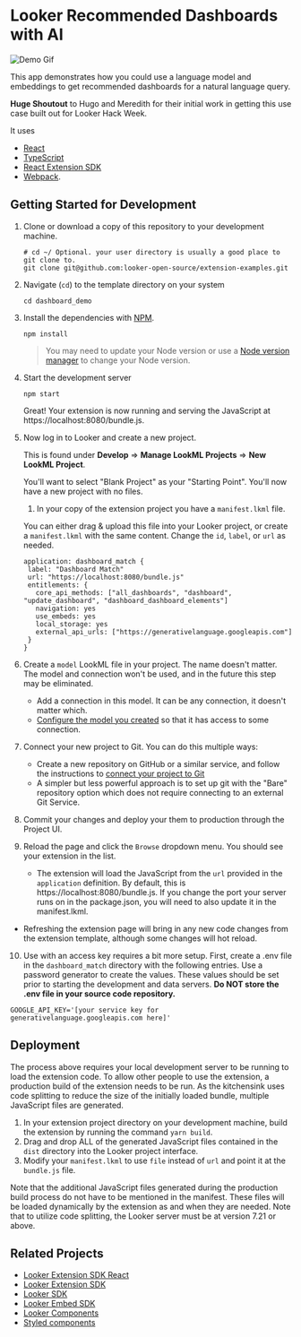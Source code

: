 # Looker Recommended Dashboards with AI

![Demo Gif](https://media.giphy.com/media/v1.Y2lkPTc5MGI3NjExYzd0OXZrbGtpeHI1c3lqdnFjMWR5aWl2bnN6N2RvMHV3cjVteW0yNyZlcD12MV9pbnRlcm5hbF9naWZfYnlfaWQmY3Q9Zw/pvlkm9h3AcGSY0DfjF/giphy.gif)

This app demonstrates how you could use a language model and embeddings to get recommended dashboards for a natural language query.

**Huge Shoutout** to Hugo and Meredith for their initial work in getting this use case built out for Looker Hack Week.

It uses

- [React](https://reactjs.org/)
- [TypeScript](https://www.typescriptlang.org/)
- [React Extension SDK](https://github.com/looker-open-source/sdk-codegen/tree/main/packages/extension-sdk-react)
- [Webpack](https://webpack.js.org/).

## Getting Started for Development

1. Clone or download a copy of this repository to your development machine.

   ```
   # cd ~/ Optional. your user directory is usually a good place to git clone to.
   git clone git@github.com:looker-open-source/extension-examples.git
   ```

2. Navigate (`cd`) to the template directory on your system

   ```
   cd dashboard_demo
   ```

3. Install the dependencies with [NPM](https://docs.npmjs.com/downloading-and-installing-node-js-and-npm).

   ```
   npm install
   ```

   > You may need to update your Node version or use a [Node version manager](https://github.com/nvm-sh/nvm) to change your Node version.

4. Start the development server

   ```
   npm start
   ```

   Great! Your extension is now running and serving the JavaScript at https://localhost:8080/bundle.js.

5. Now log in to Looker and create a new project.

   This is found under **Develop** => **Manage LookML Projects** => **New LookML Project**.

   You'll want to select "Blank Project" as your "Starting Point". You'll now have a new project with no files.

   1. In your copy of the extension project you have a `manifest.lkml` file.

   You can either drag & upload this file into your Looker project, or create a `manifest.lkml` with the same content. Change the `id`, `label`, or `url` as needed.

   ```
   application: dashboard_match {
    label: "Dashboard Match"
    url: "https://localhost:8080/bundle.js"
    entitlements: {
      core_api_methods: ["all_dashboards", "dashboard", "update_dashboard", "dashboard_dashboard_elements"]
      navigation: yes
      use_embeds: yes
      local_storage: yes
      external_api_urls: ["https://generativelanguage.googleapis.com"]
    }
   }
   ```

6. Create a `model` LookML file in your project. The name doesn't matter. The model and connection won't be used, and in the future this step may be eliminated.

   - Add a connection in this model. It can be any connection, it doesn't matter which.
   - [Configure the model you created](https://docs.looker.com/data-modeling/getting-started/create-projects#configuring_a_model) so that it has access to some connection.

7. Connect your new project to Git. You can do this multiple ways:

   - Create a new repository on GitHub or a similar service, and follow the instructions to [connect your project to Git](https://docs.looker.com/data-modeling/getting-started/setting-up-git-connection)
   - A simpler but less powerful approach is to set up git with the "Bare" repository option which does not require connecting to an external Git Service.

8. Commit your changes and deploy your them to production through the Project UI.

9. Reload the page and click the `Browse` dropdown menu. You should see your extension in the list.
   - The extension will load the JavaScript from the `url` provided in the `application` definition. By default, this is https://localhost:8080/bundle.js. If you change the port your server runs on in the package.json, you will need to also update it in the manifest.lkml.

- Refreshing the extension page will bring in any new code changes from the extension template, although some changes will hot reload.

10. Use with an access key requires a bit more setup. First, create a .env file in the `dashboard_match` directory with the following entries. Use a password generator to create the values. These values should be set prior to starting the development and data servers. **Do NOT store the .env file in your source code repository.**

```
GOOGLE_API_KEY='[your service key for generativelanguage.googleapis.com here]'
```

## Deployment

The process above requires your local development server to be running to load the extension code. To allow other people to use the extension, a production build of the extension needs to be run. As the kitchensink uses code splitting to reduce the size of the initially loaded bundle, multiple JavaScript files are generated.

1. In your extension project directory on your development machine, build the extension by running the command `yarn build`.
2. Drag and drop ALL of the generated JavaScript files contained in the `dist` directory into the Looker project interface.
3. Modify your `manifest.lkml` to use `file` instead of `url` and point it at the `bundle.js` file.

Note that the additional JavaScript files generated during the production build process do not have to be mentioned in the manifest. These files will be loaded dynamically by the extension as and when they are needed. Note that to utilize code splitting, the Looker server must be at version 7.21 or above.

## Related Projects

- [Looker Extension SDK React](https://github.com/looker-open-source/sdk-codegen/tree/main/packages/extension-sdk-react)
- [Looker Extension SDK](https://github.com/looker-open-source/sdk-codegen/tree/main/packages/extension-sdk)
- [Looker SDK](https://github.com/looker-open-source/sdk-codegen/tree/main/packages/sdk)
- [Looker Embed SDK](https://github.com/looker-open-source/embed-sdk)
- [Looker Components](https://components.looker.com/)
- [Styled components](https://www.styled-components.com/docs)
